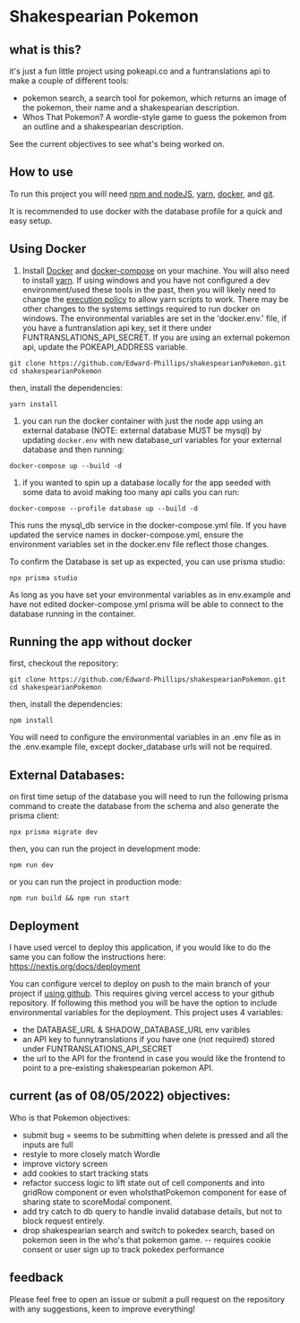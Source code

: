 # Shakespearian Pokemon

## what is this?

it's just a fun little project using pokeapi.co and a funtranslations api to make a couple of different tools:
 - pokemon search, a search tool for pokemon, which returns an image of the pokemon, their name and a shakespearian description.
 - Whos That Pokemon?  A wordle-style game to guess the pokemon from an outline and a shakespearian description.

See the current objectives to see what's being worked on.
## How to use

To run this project you will need [npm and nodeJS](https://docs.npmjs.com/downloading-and-installing-node-js-and-npm), [yarn](https://yarnpkg.com/lang/en/docs/install/), [docker](https://docs.docker.com/get-started/), and [git](https://git-scm.com/).

It is recommended to use docker with the database profile for a quick and easy setup.

## Using Docker

1.  Install [ Docker](https://docs.docker.com/get-docker/) and [docker-compose](https://docs.docker.com/compose/install/) on your machine. You will also need to install [yarn](https://yarnpkg.com/lang/en/docs/install/). If using windows and you have not configured a dev environment/used these tools in the past, then you will likely need to change the [execution policy](https://docs.microsoft.com/en-us/powershell/module/microsoft.powershell.core/about/about_execution_policies?view=powershell-7.2) to allow yarn scripts to work. There may be other changes to the systems settings required to run docker on windows.
The environmental variables are set in the 'docker.env.' file, if you have a funtranslation api key, set it there under FUNTRANSLATIONS_API_SECRET. If you are using an external pokemon api, update the POKEAPI_ADDRESS variable.

```
git clone https://github.com/Edward-Phillips/shakespearianPokemon.git
cd shakespearianPokemon
```

then, install the dependencies:

```
yarn install
```
1. you can run the docker container with just the node app using an external database (NOTE: external database MUST be mysql) by updating `docker.env` with new database_url variables for your external database and then running:

```
docker-compose up --build -d
```

1. if you wanted to spin up a database locally for the app seeded with some data to avoid making too many api calls you can run:
```
docker-compose --profile database up --build -d
```

This runs the mysql_db service in the docker-compose.yml file. If you have updated the service names in docker-compose.yml, ensure the environment variables set in the docker.env file reflect those changes.

To confirm the Database is set up as expected, you can use prisma studio:
```
npx prisma studio
```
As long as you have set your environmental variables as in env.example and have not edited docker-compose.yml prisma will be able to connect to the database running in the container.

## Running the app without docker

first, checkout the repository:

```
git clone https://github.com/Edward-Phillips/shakespearianPokemon.git
cd shakespearianPokemon
```

then, install the dependencies:

```
npm install
```

You will need to configure the environmental variables in an .env file as in the .env.example file, except docker_database urls will not be required.

## External Databases:

on first time setup of the database you will need to run the following prisma command to create the database from the schema and also generate the prisma client:
```
npx prisma migrate dev
```

then, you can run the project in development mode:

```
npm run dev
```

or you can run the project in production mode:

```
npm run build && npm run start
```

## Deployment

I have used vercel to deploy this application, if you would like to do the same you can follow the instructions here: https://nextjs.org/docs/deployment

You can configure vercel to deploy on push to the main branch of your project if [using github](https://vercel.com/docs/concepts/git/vercel-for-github). This requires giving vercel access to your github repository. If following this method you will be have the option to include environmental variables for the deployment. This project uses 4 variables: 
- the DATABASE_URL  & SHADOW_DATABASE_URL env varibles
- an API key to funnytranslations if you have one (not required) stored under FUNTRANSLATIONS_API_SECRET
- the url to the API for the frontend in case you would like the frontend to point to a pre-existing shakespearian pokemon API.


## current (as of 08/05/2022) objectives:

Who is that Pokemon objectives:
- submit bug = seems to be submitting when delete is pressed and all the inputs are full
- restyle to more closely match Wordle
- improve victory screen
- add cookies to start tracking stats
- refactor success logic to lift state out of cell components and into gridRow component or even whoIsthatPokemon component for ease of sharing state to scoreModal component.
- add try catch to db query to handle invalid database details, but not to block request entirely.
- drop shakespearian search and switch to pokedex search, based on pokemon seen in the who's that pokemon game. -- requires cookie consent or user sign up to track pokedex performance


## feedback

Please feel free to open an issue or submit a pull request on the repository with any suggestions, keen to improve everything!